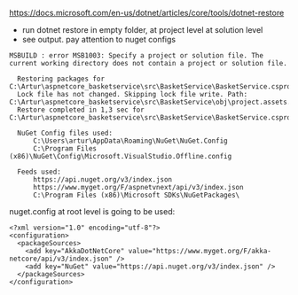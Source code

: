 https://docs.microsoft.com/en-us/dotnet/articles/core/tools/dotnet-restore

- run dotnet restore in empty folder, at project level at solution level
- see output. pay attention to nuget configs


```
MSBUILD : error MSB1003: Specify a project or solution file. The current working directory does not contain a project or solution file.
```

```
  Restoring packages for C:\Artur\aspnetcore_basketservice\src\BasketService\BasketService.csproj...
  Lock file has not changed. Skipping lock file write. Path: C:\Artur\aspnetcore_basketservice\src\BasketService\obj\project.assets.json
  Restore completed in 1,3 sec for C:\Artur\aspnetcore_basketservice\src\BasketService\BasketService.csproj.

  NuGet Config files used:
      C:\Users\artur\AppData\Roaming\NuGet\NuGet.Config
      C:\Program Files (x86)\NuGet\Config\Microsoft.VisualStudio.Offline.config

  Feeds used:
      https://api.nuget.org/v3/index.json
      https://www.myget.org/F/aspnetvnext/api/v3/index.json
      C:\Program Files (x86)\Microsoft SDKs\NuGetPackages\
```


nuget.config at root level is going to be used:

```
<?xml version="1.0" encoding="utf-8"?>
<configuration>
  <packageSources>
    <add key="AkkaDotNetCore" value="https://www.myget.org/F/akka-netcore/api/v3/index.json" />
    <add key="NuGet" value="https://api.nuget.org/v3/index.json" />
  </packageSources>
</configuration>

```
